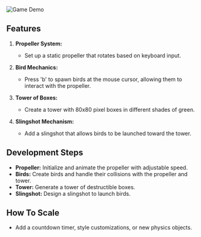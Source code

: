 ![Game Demo](path/to/your.gif)

## Features
1. **Propeller System:**
   - Set up a static propeller that rotates based on keyboard input.
   
2. **Bird Mechanics:**
   - Press 'b' to spawn birds at the mouse cursor, allowing them to interact with the propeller.
   
3. **Tower of Boxes:**
   - Create a tower with 80x80 pixel boxes in different shades of green.
   
4. **Slingshot Mechanism:**
   - Add a slingshot that allows birds to be launched toward the tower.

## Development Steps
- **Propeller:** Initialize and animate the propeller with adjustable speed.
- **Birds:** Create birds and handle their collisions with the propeller and tower.
- **Tower:** Generate a tower of destructible boxes.
- **Slingshot:** Design a slingshot to launch birds.
  
## How To Scale
- Add a countdown timer, style customizations, or new physics objects.
